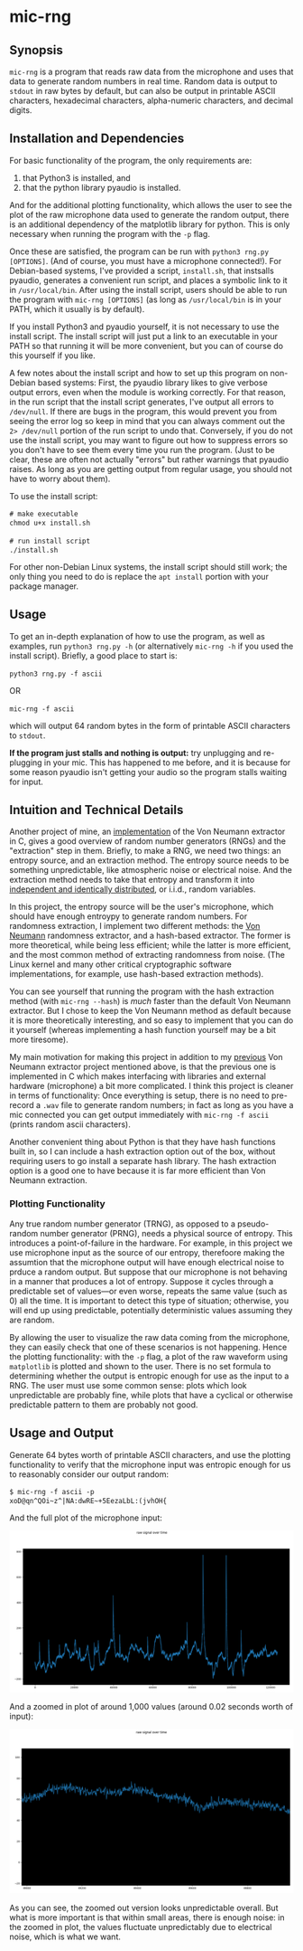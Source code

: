 # mic-rng

## Synopsis

`mic-rng` is a program that reads raw data from the microphone and uses that data to generate random numbers in real time. Random data is output to `stdout` in raw bytes by default, but can also be output in printable ASCII characters, hexadecimal characters, alpha-numeric characters, and decimal digits. 

## Installation and Dependencies

For basic functionality of the program, the only requirements are: 

1. that Python3 is installed, and 
2. that the python library pyaudio is installed.

And for the additional plotting functionality, which allows the user to see the plot of the raw microphone data used to generate the random output, there is an additional dependency of the matplotlib library for python. This is only necessary when running the program with the `-p` flag.

Once these are satisfied, the program can be run with `python3 rng.py [OPTIONS]`. (And of course, you must have a microphone connected!). For Debian-based systems, I've provided a script, `install.sh`, that instsalls pyaudio, generates a convenient run script, and places a symbolic link to it in `/usr/local/bin`. After using the install script, users should be able to run the program with `mic-rng [OPTIONS]` (as long as `/usr/local/bin` is in your PATH, which it usually is by default).

If you install Python3 and pyaudio yourself, it is not necessary to use the install script. The install script will just put a link to an executable in your PATH so that running it will be more convenient, but you can of course do this yourself if you like.

A few notes about the install script and how to set up this program on non-Debian based systems: First, the pyaudio library likes to give verbose output errors, even when the module is working correctly. For that reason, in the run script that the install script generates, I've output all errors to `/dev/null`. If there are bugs in the program, this would prevent you from seeing the error log so keep in mind that you can always comment out the `2> /dev/null` portion of the run script to undo that. Conversely, if you do not use the install script, you may want to figure out how to suppress errors so you don't have to see them every time you run the program. (Just to be clear, these are often not actually "errors" but rather warnings that pyaudio raises. As long as you are getting output from regular usage, you should not have to worry about them).

To use the install script:

```
# make executable
chmod u+x install.sh

# run install script
./install.sh
```

For other non-Debian Linux systems, the install script should still work; the only thing you need to do is replace the `apt install` portion with your package manager.

## Usage

To get an in-depth explanation of how to use the program, as well as examples, run `python3 rng.py -h` (or alternatively `mic-rng -h` if you used the install script). Briefly, a good place to start is:

`python3 rng.py -f ascii`

OR

`mic-rng -f ascii`

which will output 64 random bytes in the form of printable ASCII characters to `stdout`.

**If the program just stalls and nothing is output:** try unplugging and re-plugging in your mic. This has happened to me before, and it is because for some reason pyaudio isn't getting your audio so the program stalls waiting for input.

## Intuition and Technical Details

Another project of mine, an [implementation](https://github.com/akblakney/Von-Neumann-randomness-extractor) of the Von Neumann extractor in C, gives a good overview of random number generators (RNGs) and the "extraction" step in them. Briefly, to make a RNG, we need two things: an entropy source, and an extraction method. The entropy source needs to be something unpredictable, like atmospheric noise or electrical noise. And the extraction method needs to take that entropy and transform it into [independent and identically distributed](https://en.wikipedia.org/wiki/Independent_and_identically_distributed_random_variables), or i.i.d., random variables. 

In this project, the entropy source will be the user's microphone, which should have enough entroypy to generate random numbers. For randomness extraction, I implement two different methods: the [Von Neumann](https://en.wikipedia.org/wiki/Randomness_extractor#Von_Neumann_extractor) randomness extractor, and a hash-based extractor. The former is more theoretical, while being less efficient; while the latter is more efficient, and the most common method of extracting randomness from noise. (The Linux kernel and many other critical cryptographic software implementations, for example, use hash-based extraction methods).

You can see yourself that running the program with the hash extraction method (with `mic-rng --hash`) is *much* faster than the default Von Neumann extractor. But I chose to keep the Von Neumann method as default because it is more theoretically interesting, and so easy to implement that you can do it yourself (whereas implementing a hash function yourself may be a bit more tiresome).

My main motivation for making this project in addition to my [previous](https://github.com/akblakney/Von-Neumann-randomness-extractor) Von Neumann extractor project mentioned above, is that the previous one is implemented in C which makes interfacing with libraries and external hardware (microphone) a bit more complicated. I think this project is cleaner in terms of functionality: Once everything is setup, there is no need to pre-record a `.wav` file to generate random numbers; in fact as long as you have a mic connected you can get output immediately with `mic-rng -f ascii` (prints random ascii characters).

Another convenient thing about Python is that they have hash functions built in, so I can include a hash extraction option out of the box, without requiring users to go install a separate hash library. The hash extraction option is a good one to have because it is far more efficient than Von Neumann extraction.

### Plotting Functionality

Any true random number generator (TRNG), as opposed to a pseudo-random number generator (PRNG), needs a physical source of entropy. This introduces a point-of-failure in the hardware. For example, in this project we use microphone input as the source of our entropy, therefoore making the assumtion that the microphone output will have enough electrical noise to prduce a random output. But suppose that our microphone is not behaving in a manner that produces a lot of entropy. Suppose it cycles through a predictable set of values—or even worse, repeats the same value (such as 0) all the time. It is important to detect this type of situation; otherwise, you will end up using predictable, potentially deterministic values assuming they are random. 

By allowing the user to visualize the raw data coming from the microphone, they can easily check that one of these scenarios is not happening. Hence the plotting functionality: with the `-p` flag, a plot of the raw waveform using `matplotlib` is plotted and shown to the user. There is no set formula to determining whether the output is entropic enough for use as the input to a RNG. The user must use some common sense: plots which look unpredictable are probably fine, while plots that have a cyclical or otherwise predictable pattern to them are probably not good.

## Usage and Output

Generate 64 bytes worth of printable ASCII characters, and use the plotting functionality to verify that the microphone input was entropic enough for us to reasonably consider our output random:

```
$ mic-rng -f ascii -p
xoD@qn^QOi~z^|NA:dwRE~+5EezaLbL:(jvhOH{
```

And the full plot of the microphone input:

![h](figures/full_plot.png)

And a zoomed in plot of around 1,000 values (around 0.02 seconds worth of input):

![h](figures/zoomed_in.png)

As you can see, the zoomed out version looks unpredictable overall. But what is more important is that within small areas, there is enough noise: in the zoomed in plot, the values fluctuate unpredictably due to electrical noise, which is what we want.

